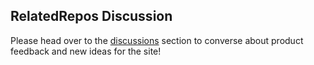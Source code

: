 ## RelatedRepos Discussion

Please head over to the [discussions](https://github.com/RelatedRepos/discussion/discussions) section to converse about product feedback and new ideas for the site!



